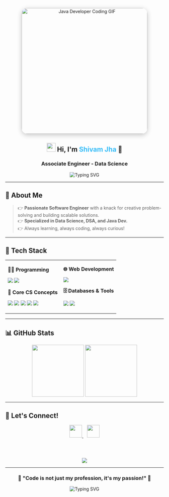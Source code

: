 <p align="center">
  <img src="https://media4.giphy.com/media/v1.Y2lkPTc5MGI3NjExb3gwYXY4azd1djl4OWg1MGtraGY5cXpobW1zYWx3dmV3NmZleDkxNCZlcD12MV9pbnRlcm5hbF9naWZfYnlfaWQmY3Q9Zw/HscDLzkO8EOTmgkhQP/giphy.gif" alt="Java Developer Coding GIF" width="400" style="border-radius: 18px; box-shadow: 0 4px 16px rgba(0,0,0,0.22);">
</p>
<h2 align="center"><img src="https://img.icons8.com/color/48/000000/rocket--v2.png" width="28"/> Hi, I'm <span style="color:#36BCF7">Shivam Jha</span> 👋</h2>
<h3 align="center">Associate Engineer - Data Science</h3>

<div align="center">
  <img src="https://readme-typing-svg.herokuapp.com?font=Fira+Code&weight=500&size=22&pause=1000&color=36BCF7&center=true&vCenter=true&width=600&lines=Problem+Solver+%7C+Code+Enthusiast;Building+Robust+Solutions+with+Code;Driven+by+Curiosity+and+Logic!" alt="Typing SVG" />
</div>

---

## 🚀 About Me

> 👉 **Passionate Software Engineer** with a knack for creative problem-solving and building scalable solutions.  
> 👉 **Specialized in Data Science, DSA, and Java Dev.**  
> 👉 Always learning, always coding, always curious!

---

## 🧰 Tech Stack

<table align="center">
<tr>
<td width="50%">

**👨‍💻 Programming**

<p>
<img src="https://img.shields.io/badge/C++-00599C?style=for-the-badge&logo=cplusplus&logoColor=white">
<img src="https://img.shields.io/badge/Python-3776AB?style=for-the-badge&logo=python&logoColor=white">
</p>

**🔎 Core CS Concepts**

<p>
<img src="https://img.shields.io/badge/Data%20Structures-FF6B6B?style=for-the-badge&logo=databricks&logoColor=white">
<img src="https://img.shields.io/badge/Algorithms-4ECDC4?style=for-the-badge&logo=algolia&logoColor=white">
<img src="https://img.shields.io/badge/OOPS-6A1B9A?style=for-the-badge&logo=abstract&logoColor=white">
<img src="https://img.shields.io/badge/Operating%20System-1976D2?style=for-the-badge&logo=windows&logoColor=white">
<img src="https://img.shields.io/badge/DBMS-2E7D32?style=for-the-badge&logo=sqlite&logoColor=white">
</p>

</td>
<td width="50%">

**🌐 Web Development**

<p>
<img src="https://img.shields.io/badge/Web%20Development-20232A?style=for-the-badge&logo=react&logoColor=61DAFB">
</p>

**🗄️ Databases & Tools**

<p>
<img src="https://img.shields.io/badge/SQL-4479A1?style=for-the-badge&logo=mysql&logoColor=white">
<img src="https://img.shields.io/badge/Git-F05032?style=for-the-badge&logo=git&logoColor=white">
</p>

</td>
</tr>
</table>

---

## 📊 GitHub Stats

<p align="center">
  <img src="https://github-readme-stats.vercel.app/api?username=shivamjha2110&show_icons=true&theme=radical" height="165">
  <img src="https://github-readme-streak-stats.herokuapp.com/?user=shivamjha2110&theme=radical" height="165">
</p>

---

## 🤝 Let's Connect!

<div align="center">

<a href="https://www.linkedin.com/in/shivamjha21/">
  <img src="https://img.shields.io/badge/LinkedIn-0077B5?style=for-the-badge&logo=linkedin&logoColor=white" height="40">
</a>
&nbsp;&nbsp;
<a href="mailto:jha.shivam0024@gmail.com">
  <img src="https://img.shields.io/badge/Email-EA4335?style=for-the-badge&logo=gmail&logoColor=white" height="40">
</a>

<br><br>

<img src="https://komarev.com/ghpvc/?username=shivamjha2110&color=brightgreen&style=for-the-badge&label=Profile+Views">

</div>

---

<div align="center">
  
### 💫 "Code is not just my profession, it's my passion!" 🚀

<img src="https://readme-typing-svg.herokuapp.com?font=Fira+Code&weight=400&size=18&pause=1000&color=F75C7E&center=true&vCenter=true&width=435&lines=Thanks+for+visiting+my+profile!;Let's+build+something+amazing+together!;Always+ready+for+new+challenges!" alt="Typing SVG" />

</div>
